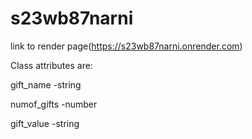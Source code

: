 # s23wb87narni

link to render page(https://s23wb87narni.onrender.com)

Class attributes are:

gift_name -string

numof_gifts -number

gift_value -string
